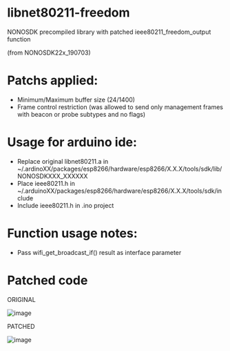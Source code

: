 # libnet80211-freedom
NONOSDK precompiled library with patched ieee80211_freedom_output function

(from NONOSDK22x_190703)

# Patchs applied:
  - Minimum/Maximum buffer size (24/1400)
  - Frame control restriction (was allowed to send only management frames with beacon or probe subtypes and no flags)

# Usage for arduino ide:
  - Replace original libnet80211.a in ~/.ardinoXX/packages/esp8266/hardware/esp8266/X.X.X/tools/sdk/lib/NONOSDKXXX_XXXXXX
  - Place ieee80211.h in ~/.arduinoXX/packages/esp8266/hardware/esp8266/X.X.X/tools/sdk/include
  - Include ieee80211.h in .ino project

# Function usage notes:
  - Pass wifi_get_broadcast_if() result as interface parameter

# Patched code

ORIGINAL

![image](https://github.com/Epenko1337/libnet80211-freedom/assets/43629089/14416aa9-8f9e-421c-807f-3f5e6f27403f)

PATCHED

![image](https://github.com/Epenko1337/libnet80211-freedom/assets/43629089/4665ab08-9915-4861-b16f-2a4d2b830d39)
